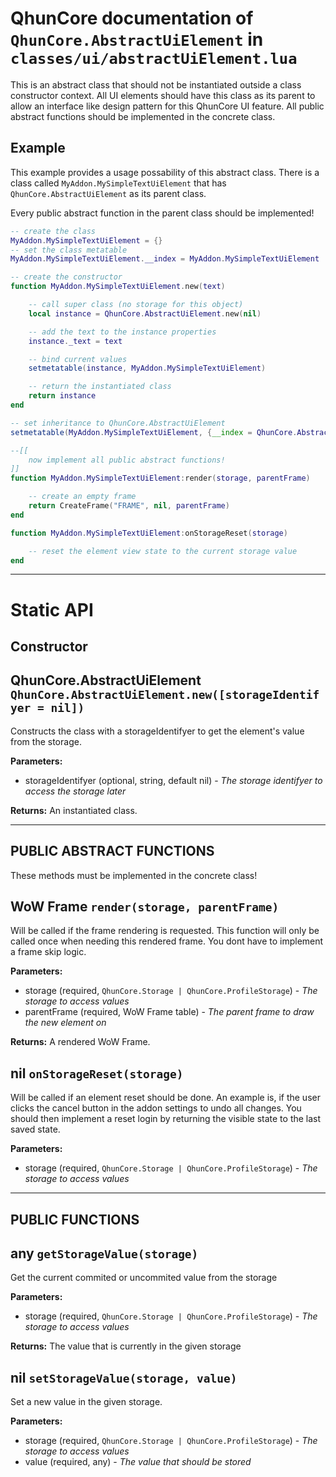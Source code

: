 # QhunCore documentation of `QhunCore.AbstractUiElement` in `classes/ui/abstractUiElement.lua`

This is an abstract class that should not be instantiated outside a class constructor context. All UI elements should have this class as its parent to allow an interface like design pattern for this QhunCore UI feature. All public abstract functions should be implemented in the concrete class.

## Example

This example provides a usage possability of this abstract class. There is a class called `MyAddon.MySimpleTextUiElement` that has `QhunCore.AbstractUiElement` as its parent class.

Every public abstract function in the parent class should be implemented!

```lua
-- create the class
MyAddon.MySimpleTextUiElement = {}
-- set the class metatable
MyAddon.MySimpleTextUiElement.__index = MyAddon.MySimpleTextUiElement

-- create the constructor
function MyAddon.MySimpleTextUiElement.new(text)

    -- call super class (no storage for this object)
    local instance = QhunCore.AbstractUiElement.new(nil)

    -- add the text to the instance properties
    instance._text = text

    -- bind current values
    setmetatable(instance, MyAddon.MySimpleTextUiElement)

    -- return the instantiated class
    return instance
end

-- set inheritance to QhunCore.AbstractUiElement
setmetatable(MyAddon.MySimpleTextUiElement, {__index = QhunCore.AbstractUiElement})

--[[
    now implement all public abstract functions!
]]
function MyAddon.MySimpleTextUiElement:render(storage, parentFrame)

    -- create an empty frame
    return CreateFrame("FRAME", nil, parentFrame)
end

function MyAddon.MySimpleTextUiElement:onStorageReset(storage)

    -- reset the element view state to the current storage value
end
```

---

# Static API

## Constructor

## QhunCore.AbstractUiElement `QhunCore.AbstractUiElement.new([storageIdentifyer = nil])`

Constructs the class with a storageIdentifyer to get the element's value from the storage.

**Parameters:**
- storageIdentifyer (optional, string, default nil) - *The storage identifyer to access the storage later*

**Returns:** An instantiated class.

---

## PUBLIC ABSTRACT FUNCTIONS

These methods must be implemented in the concrete class!

## WoW Frame `render(storage, parentFrame)`

Will be called if the frame rendering is requested. This function will only be called once when needing this rendered frame. You dont have to implement a frame skip logic.

**Parameters:**
- storage (required, `QhunCore.Storage | QhunCore.ProfileStorage`) - *The storage to access values*
- parentFrame (required, WoW Frame table) - *The parent frame to draw the new element on*

**Returns:** A rendered WoW Frame.

## nil `onStorageReset(storage)`

Will be called if an element reset should be done. An example is, if the user clicks the cancel button in the addon settings to undo all changes. You should then implement a reset login by returning the visible state to the last saved state.

**Parameters:**
- storage (required, `QhunCore.Storage | QhunCore.ProfileStorage`) - *The storage to access values*

---

## PUBLIC FUNCTIONS

## any `getStorageValue(storage)`

Get the current commited or uncommited value from the storage

**Parameters:**
- storage (required, `QhunCore.Storage | QhunCore.ProfileStorage`) - *The storage to access values*

**Returns:** The value that is currently in the given storage

## nil `setStorageValue(storage, value)`

Set a new value in the given storage.

**Parameters:**
- storage (required, `QhunCore.Storage | QhunCore.ProfileStorage`) - *The storage to access values*
- value (required, any) - *The value that should be stored*